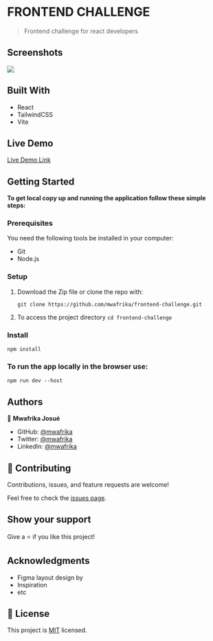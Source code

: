 # FRONTEND CHALLENGE

> Frontend challenge for react developers

## Screenshots

![](./)

## Built With

- React
- TailwindCSS
- Vite

## Live Demo

[Live Demo Link]()

## Getting Started

**To get local copy up and running the application follow these simple steps:**

### Prerequisites

You need the following tools be installed in your computer:

- Git
- Node.js

### Setup

1. Download the Zip file or clone the repo with:

   `git clone https://github.com/mwafrika/frontend-challenge.git`

2. To access the project directory
   `cd frontend-challenge`

### Install

`npm install`

### To run the app locally in the browser use:

`npm run dev --host`

## Authors

👤 **Mwafrika Josué**

- GitHub: [@mwafrika](https://github.com/mwafrika)
- Twitter: [@mwafrika](https://twitter.com/mwafrikamufung1)
- LinkedIn: [@mwafrika](https://linkedin.com/in/mwafrika-mufungizi)

## 🤝 Contributing

Contributions, issues, and feature requests are welcome!

Feel free to check the [issues page](https://github.com/mwafrika/frontend-challenge/issues).

## Show your support

Give a ⭐️ if you like this project!

## Acknowledgments

- Figma layout design by [](#)
- Inspiration
- etc

## 📝 License

This project is [MIT](./MIT.md) licensed.


<!-- Please give us a brief summary of your program, what you're proud of, and what you wish you had done to improve it. This question is optional but we will take into account anything you say. -->


